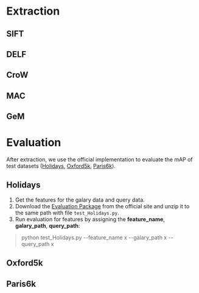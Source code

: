 # Extraction
## SIFT

## DELF

## CroW

## MAC

## GeM

# Evaluation
After extraction, we use the official implementation to evaluate the mAP of test datasets ([Holidays](http://lear.inrialpes.fr/people/jegou/data.php#holidays), [Oxford5k](http://www.robots.ox.ac.uk/~vgg/data/oxbuildings/), [Paris6k](http://www.robots.ox.ac.uk/~vgg/data/parisbuildings/)).

## Holidays
1. Get the features for the galary data and query data.
2. Download the [Evaluation Package](https://lear.inrialpes.fr/~jegou/code/eval_holidays.tgz) from the official site and unzip it to the same path with file `test_Holidays.py`.
2. Run evaluation for features by assigning the **feature_name**, **galary_path**, **query_path**:
> python test_Holidays.py --feature_name x --galary_path x --query_path x

## Oxford5k

## Paris6k
